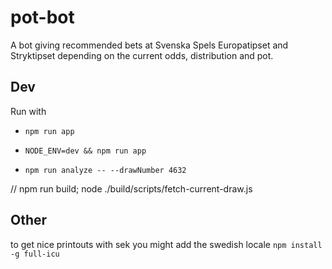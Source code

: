 # pot-bot
A bot giving recommended bets at Svenska Spels Europatipset and Stryktipset depending on the current odds, distribution and pot. 


## Dev
Run with
* `npm run app`
* `NODE_ENV=dev && npm run app`


* `npm run analyze -- --drawNumber 4632`


// npm run build; node ./build/scripts/fetch-current-draw.js

## Other
to get nice printouts with sek you might add the swedish locale
`npm install -g full-icu` 
